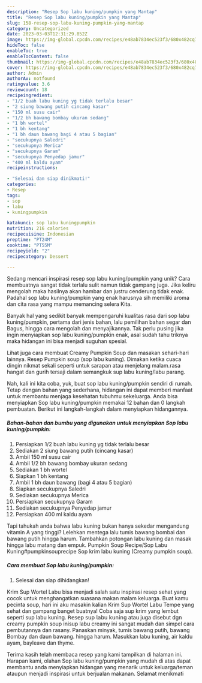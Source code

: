 ```yaml
---
description: "Resep Sop labu kuning/pumpkin yang Mantap"
title: "Resep Sop labu kuning/pumpkin yang Mantap"
slug: 158-resep-sop-labu-kuning-pumpkin-yang-mantap
category: Uncategorized
date: 2023-03-03T12:31:29.852Z
image: https://img-global.cpcdn.com/recipes/e48ab7834ec523f3/680x482cq70/sop-labu-kuningpumpkin-foto-resep-utama.jpg
hideToc: false
enableToc: true
enableTocContent: false
thumbnail: https://img-global.cpcdn.com/recipes/e48ab7834ec523f3/680x482cq70/sop-labu-kuningpumpkin-foto-resep-utama.jpg
cover: https://img-global.cpcdn.com/recipes/e48ab7834ec523f3/680x482cq70/sop-labu-kuningpumpkin-foto-resep-utama.jpg
author: Admin
authorAv: notfound
ratingvalue: 3.6
reviewcount: 18
recipeingredient:
- "1/2 buah labu kuning yg tidak terlalu besar"
- "2 siung bawang putih cincang kasar"
- "150 ml susu cair"
- "1/2 bh bawang bombay ukuran sedang"
- "1 bh wortel"
- "1 bh kentang"
- "1 bh daun bawang bagi 4 atau 5 bagian"
- "secukupnya Saledri"
- "secukupnya Merica"
- "secukupnya Garam"
- "secukupnya Penyedap jamur"
- "400 ml kaldu ayam"
recipeinstructions:

- "Selesai dan siap dinikmati!"
categories:
- Resep
tags:
- sop
- labu
- kuningpumpkin

katakunci: sop labu kuningpumpkin 
nutrition: 216 calories
recipecuisine: Indonesian
preptime: "PT24M"
cooktime: "PT55M"
recipeyield: "2"
recipecategory: Dessert

---
```





Sedang mencari inspirasi resep sop labu kuning/pumpkin yang unik? Cara membuatnya sangat tidak terlalu sulit namun tidak gampang juga. Jika keliru mengolah maka hasilnya akan hambar dan justru cenderung tidak enak. Padahal sop labu kuning/pumpkin yang enak harusnya sih memiliki aroma dan cita rasa yang mampu memancing selera Kita.





Banyak hal yang sedikit banyak mempengaruhi kualitas rasa dari sop labu kuning/pumpkin, pertama dari jenis bahan, lalu pemilihan bahan segar dan Bagus, hingga cara mengolah dan menyajikannya. Tak perlu pusing jika ingin menyiapkan sop labu kuning/pumpkin enak,      asal sudah tahu triknya maka hidangan ini bisa menjadi suguhan spesial.














Lihat juga cara membuat Creamy Pumpkin Soup dan masakan sehari-hari lainnya. Resep Pumpkin soup (sop labu kuning). Dimakan ketika cuaca dingin nikmat sekali seperti untuk sarapan atau menjelang malam.rasa hangat dan gurih tersaji dalam semangkuk sup labu kuning/labu parang.






Nah, kali ini kita coba, yuk, buat sop labu kuning/pumpkin sendiri di rumah. Tetap dengan bahan yang sederhana, hidangan ini dapat memberi manfaat untuk membantu menjaga kesehatan tubuhmu sekeluarga. Anda bisa menyiapkan Sop labu kuning/pumpkin memakai 12 bahan dan 0 langkah pembuatan. Berikut ini langkah-langkah dalam menyiapkan hidangannya.

<!--inarticleads1-->

##### Bahan-bahan dan bumbu yang digunakan untuk menyiapkan Sop labu kuning/pumpkin:

1. Persiapkan 1/2 buah labu kuning yg tidak terlalu besar
1. Sediakan 2 siung bawang putih (cincang kasar)
1. Ambil 150 ml susu cair
1. Ambil 1/2 bh bawang bombay ukuran sedang
1. Sediakan 1 bh wortel
1. Siapkan 1 bh kentang
1. Ambil 1 bh daun bawang (bagi 4 atau 5 bagian)
1. Siapkan secukupnya Saledri
1. Sediakan secukupnya Merica
1. Persiapkan secukupnya Garam
1. Sediakan secukupnya Penyedap jamur
1. Persiapkan 400 ml kaldu ayam


Tapi tahukah anda bahwa labu kuning bukan hanya sekedar mengandung vitamin A yang tinggi? Lelehkan mentega lalu tumis bawang bombai dan bawang putih hingga harum. Tambahkan potongan labu kuning dan masak hingga labu matang dan empuk. Pumpkin Soup Recipe/Sop Labu Kuning#pumpkinsouprecipe Sop krim labu kuning (Creamy pumpkin soup). 

<!--inarticleads2-->

##### Cara membuat Sop labu kuning/pumpkin:


1. Selesai dan siap dihidangkan!

Krim Sup Wortel Labu bisa menjadi salah satu inspirasi resep sehat yang cocok untuk menghangatkan suasana makan malam keluarga. Buat kamu pecinta soup, hari ini aku masakin kalian Krim Sup Wortel Labu Tempe yang sehat dan gampang banget buatnya! Coba saja sup krim yang lembut seperti sup labu kuning. 𝖱𝖾𝗌𝖾𝗉 𝗌𝗎𝗉 𝗅𝖺𝖻𝗎 𝗄𝗎𝗇𝗂𝗇𝗀 atau juga disebut dgn creamy pumpkin soup inisup labu creamy ini sangat mudah dan simpel cara pembutannya dan rasany. Panaskan minyak, tumis bawang putih, bawang Bombay dan daun bawang. hingga harum. Masukkan labu kuning, air kaldu ayam, bayleave dan thyme. 

Terima kasih telah membaca resep yang kami tampilkan di halaman ini. Harapan kami, olahan Sop labu kuning/pumpkin yang mudah di atas dapat membantu anda menyiapkan hidangan yang menarik untuk keluarga/teman ataupun menjadi inspirasi untuk berjualan makanan. Selamat menikmati

